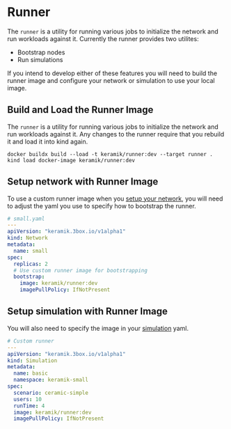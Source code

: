 # Runner

The `runner` is a utility for running various jobs to initialize the network and run workloads against it.
Currently the runner provides two utilites:

* Bootstrap nodes
* Run simulations

If you intend to develop either of these features you will need to build the runner image and configure your network or simulation to use your local image.


## Build and Load the Runner Image


The `runner` is a utility for running various jobs to initialize the network and run workloads against it.
Any changes to the runner require that you rebuild it and load it into kind again.

```shell
docker buildx build --load -t keramik/runner:dev --target runner .
kind load docker-image keramik/runner:dev
```

## Setup network with Runner Image

To use a custom runner image when you [setup your network](./setup_network.md), you will need to adjust the yaml you
use to specify how to bootstrap the runner.

```yaml
# small.yaml
---
apiVersion: "keramik.3box.io/v1alpha1"
kind: Network
metadata:
  name: small
spec:
  replicas: 2
  # Use custom runner image for bootstrapping
  bootstrap:
    image: keramik/runner:dev
    imagePullPolicy: IfNotPresent
```

## Setup simulation with Runner Image

You will also need to specify the image in your [simulation](./simulation.md) yaml.

```yaml
# Custom runner
---
apiVersion: "keramik.3box.io/v1alpha1"
kind: Simulation
metadata:
  name: basic
  namespace: keramik-small
spec:
  scenario: ceramic-simple
  users: 10
  runTime: 4
  image: keramik/runner:dev
  imagePullPolicy: IfNotPresent
```
